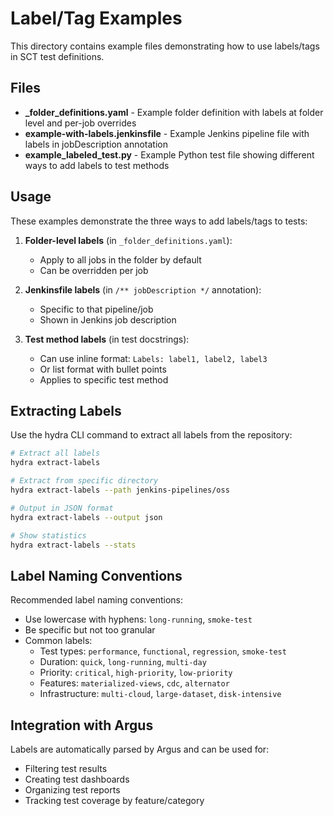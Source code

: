 # Label/Tag Examples

This directory contains example files demonstrating how to use labels/tags in SCT test definitions.

## Files

- **_folder_definitions.yaml** - Example folder definition with labels at folder level and per-job overrides
- **example-with-labels.jenkinsfile** - Example Jenkins pipeline file with labels in jobDescription annotation
- **example_labeled_test.py** - Example Python test file showing different ways to add labels to test methods

## Usage

These examples demonstrate the three ways to add labels/tags to tests:

1. **Folder-level labels** (in `_folder_definitions.yaml`):
   - Apply to all jobs in the folder by default
   - Can be overridden per job

2. **Jenkinsfile labels** (in `/** jobDescription */` annotation):
   - Specific to that pipeline/job
   - Shown in Jenkins job description

3. **Test method labels** (in test docstrings):
   - Can use inline format: `Labels: label1, label2, label3`
   - Or list format with bullet points
   - Applies to specific test method

## Extracting Labels

Use the hydra CLI command to extract all labels from the repository:

```bash
# Extract all labels
hydra extract-labels

# Extract from specific directory
hydra extract-labels --path jenkins-pipelines/oss

# Output in JSON format
hydra extract-labels --output json

# Show statistics
hydra extract-labels --stats
```

## Label Naming Conventions

Recommended label naming conventions:
- Use lowercase with hyphens: `long-running`, `smoke-test`
- Be specific but not too granular
- Common labels:
  - Test types: `performance`, `functional`, `regression`, `smoke-test`
  - Duration: `quick`, `long-running`, `multi-day`
  - Priority: `critical`, `high-priority`, `low-priority`
  - Features: `materialized-views`, `cdc`, `alternator`
  - Infrastructure: `multi-cloud`, `large-dataset`, `disk-intensive`

## Integration with Argus

Labels are automatically parsed by Argus and can be used for:
- Filtering test results
- Creating test dashboards
- Organizing test reports
- Tracking test coverage by feature/category
